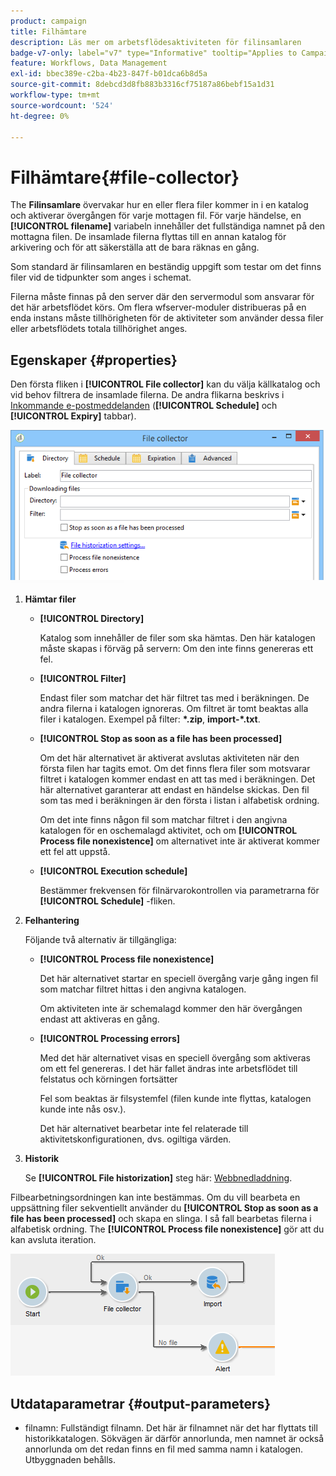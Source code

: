 ```yaml
---
product: campaign
title: Filhämtare
description: Läs mer om arbetsflödesaktiviteten för filinsamlaren
badge-v7-only: label="v7" type="Informative" tooltip="Applies to Campaign Classic v7 only"
feature: Workflows, Data Management
exl-id: bbec389e-c2ba-4b23-847f-b01dca6b8d5a
source-git-commit: 8debcd3d8fb883b3316cf75187a86bebf15a1d31
workflow-type: tm+mt
source-wordcount: '524'
ht-degree: 0%

---
```


# Filhämtare{#file-collector}



The **Filinsamlare** övervakar hur en eller flera filer kommer in i en katalog och aktiverar övergången för varje mottagen fil. För varje händelse, en **[!UICONTROL filename]** variabeln innehåller det fullständiga namnet på den mottagna filen. De insamlade filerna flyttas till en annan katalog för arkivering och för att säkerställa att de bara räknas en gång.

Som standard är filinsamlaren en beständig uppgift som testar om det finns filer vid de tidpunkter som anges i schemat.

Filerna måste finnas på den server där den servermodul som ansvarar för det här arbetsflödet körs. Om flera wfserver-moduler distribueras på en enda instans måste tillhörigheten för de aktiviteter som använder dessa filer eller arbetsflödets totala tillhörighet anges.

## Egenskaper {#properties}

Den första fliken i **[!UICONTROL File collector]** kan du välja källkatalog och vid behov filtrera de insamlade filerna. De andra flikarna beskrivs i [Inkommande e-postmeddelanden](inbound-emails.md) (**[!UICONTROL Schedule]** och **[!UICONTROL Expiry]** tabbar).

![](assets/file_collect_edit.png)

1. **Hämtar filer**

   * **[!UICONTROL Directory]**

      Katalog som innehåller de filer som ska hämtas. Den här katalogen måste skapas i förväg på servern: Om den inte finns genereras ett fel.

   * **[!UICONTROL Filter]**

      Endast filer som matchar det här filtret tas med i beräkningen. De andra filerna i katalogen ignoreras. Om filtret är tomt beaktas alla filer i katalogen. Exempel på filter: **&#42;.zip**, **import-&#42;.txt**.

   * **[!UICONTROL Stop as soon as a file has been processed]**

      Om det här alternativet är aktiverat avslutas aktiviteten när den första filen har tagits emot. Om det finns flera filer som motsvarar filtret i katalogen kommer endast en att tas med i beräkningen. Det här alternativet garanterar att endast en händelse skickas. Den fil som tas med i beräkningen är den första i listan i alfabetisk ordning.

      Om det inte finns någon fil som matchar filtret i den angivna katalogen för en oschemalagd aktivitet, och om **[!UICONTROL Process file nonexistence]** om alternativet inte är aktiverat kommer ett fel att uppstå.

   * **[!UICONTROL Execution schedule]**

      Bestämmer frekvensen för filnärvarokontrollen via parametrarna för **[!UICONTROL Schedule]** -fliken.

1. **Felhantering**

   Följande två alternativ är tillgängliga:

   * **[!UICONTROL Process file nonexistence]**

      Det här alternativet startar en speciell övergång varje gång ingen fil som matchar filtret hittas i den angivna katalogen.

      Om aktiviteten inte är schemalagd kommer den här övergången endast att aktiveras en gång.

   * **[!UICONTROL Processing errors]**

      Med det här alternativet visas en speciell övergång som aktiveras om ett fel genereras. I det här fallet ändras inte arbetsflödet till felstatus och körningen fortsätter

      Fel som beaktas är filsystemfel (filen kunde inte flyttas, katalogen kunde inte nås osv.).

      Det här alternativet bearbetar inte fel relaterade till aktivitetskonfigurationen, dvs. ogiltiga värden.

1. **Historik**

   Se **[!UICONTROL File historization]** steg här: [Webbnedladdning](web-download.md).

Filbearbetningsordningen kan inte bestämmas. Om du vill bearbeta en uppsättning filer sekventiellt använder du **[!UICONTROL Stop as soon as a file has been processed]** och skapa en slinga. I så fall bearbetas filerna i alfabetisk ordning. The **[!UICONTROL Process file nonexistence]** gör att du kan avsluta iteration.

![](assets/file_collect_loop.png)

## Utdataparametrar {#output-parameters}

* filnamn: Fullständigt filnamn. Det här är filnamnet när det har flyttats till historikkatalogen. Sökvägen är därför annorlunda, men namnet är också annorlunda om det redan finns en fil med samma namn i katalogen. Utbyggnaden behålls.
